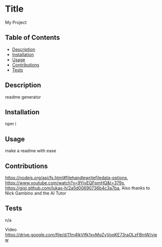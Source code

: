 # Title

My Project

## Table of Contents

- [Description](#Description)
- [Installation](#Installation)
- [Usage](#Usage)
- [Contributions](#Contributions)
- [Tests](#Tests)

## Description

<a name="Description"></a>
readme generator

## Installation

<a name="Installation"></a>
npm i

## Usage

<a name="Usage"></a>
make a readme with ease

## Contributions

<a name="Contributions"></a>
https://nodejs.org/api/fs.html#filehandlewritefiledata-options,
https://www.youtube.com/watch?v=9YivEQFpmHQ&t=379s,
https://gist.github.com/lukas-h/2a5d00690736b4c3a7ba,
Also thanks to Nick Gambino and the AI Tutor

## Tests
<a name="Test"></a>
n/a

Video
https://drive.google.com/file/d/11m4lkVIfk1xvMqZyVoqKE73raOLzFBmW/view
